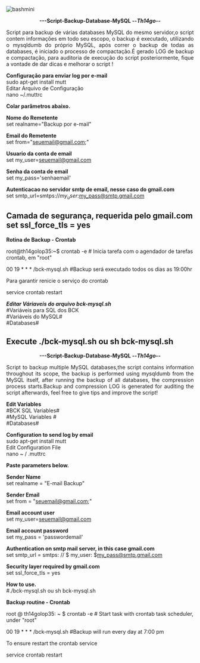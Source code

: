 ![bashmini](https://user-images.githubusercontent.com/12428027/37692278-5515c1cc-2c96-11e8-9542-b4502ff6a310.png)
<p align="center"><b>---Script-Backup-Database-MySQL --<i>Th14go--</b></center> </i>

<p align="justify">Script para backup de várias databases MySQL do mesmo servidor,o script contem informações em todo seu escopo,
o backup é executado, utilizando o mysqldumb do próprio MySQL, após correr o backup de todas as
databases, é iniciado o processo de compactação.É gerado LOG de backup e compactação, para auditoria
de execução do script posteriormente, fique a vontade de dar dicas e melhorar o script !</p>

<b>Configuração para enviar log por e-mail</b></br>
sudo apt-get install mutt </br>
Editar Arquivo de Configuração</br>
nano ~/.muttrc

<b>Colar parâmetros abaixo.</b></br>

<b>Nome do Remetente</b></br>
set realname="Backup por e-mail"

<b>Email do Remetente</b></br>
set from="seuemail@gmail.com;"

<b>Usuario da conta de email</b></br>
set my_user=seuemail@gmail.com

<b>Senha da conta de email</b></br>
set my_pass='senhaemail'

<b>Autenticacao no servidor smtp de email, nesse caso do gmail.com</b></br>
set smtp_url=smtps://$my_user:$my_pass@smtp.gmail.com

<b>Camada de segurança, requerida pelo gmail.com</b></br>
set ssl_force_tls = yes
-----------------------------------------------------------------------------------------------------------------------------
<b>Rotina de Backup - Crontab<br></b>

root@th14golop35:~$  crontab -e   # Inicia tarefa com o agendador de tarefas crontab, em "root"<br>

00 19 * * * /bck-mysql.sh #Backup será executado todos os dias as 19:00hr<br>

Para garantir renicie o serviço do crontab<br>

service crontab restart<br>

<b><i>Editar Váriaveis do arquivo bck-mysql.sh</b></i><br>
#Variáveis para SQL dos BCK<br>
#Variáveis do MySQL#<br>
#Databases#<br>

Execute
./bck-mysql.sh  ou sh bck-mysql.sh
---------------------------------------------------------------------------------------------------------------------------------
<p align="center"><b>---Script-Backup-Database-MySQL --<i>Th14go--</b></center> </i>

<p align="justify">Script to backup multiple MySQL databases,the script contains information throughout its scope,
the backup is performed using mysqldumb from the MySQL itself, after running the backup of all
databases, the compression process starts.Backup and compression LOG is generated for auditing
the script afterwards, feel free to give tips and improve the script!</p>

<b>Edit Variables</br></b>
#BCK SQL Variables#</br>
#MySQL Variables #</br>
#Databases#</br>



<b>Configuration to send log by email </b></br>
sudo apt-get install mutt </br>
Edit Configuration File </br>
nano ~ / .muttrc

<b> Paste parameters below. </b> </br>

<b> Sender Name </b> </br>
set realname = "E-mail Backup"

<b> Sender Email </b> </br>
set from = "seuemail@gmail.com;"

<b> Email account user </b> </br>
set my_user=seuemail@gmail.com

<b> Email account password </b> </br>
set my_pass = 'passwordemail'

<b> Authentication on smtp mail server, in this case gmail.com </b> </br>
set smtp_url = smtps: // $ my_user: $my_pass@smtp.gmail.com

<b> Security layer required by gmail.com </b> </br>
set ssl_force_tls = yes

<b>How to use.</br></b>
#./bck-mysql.sh  ou  sh bck-mysql.sh

<b>Backup routine - Crontab<br></b>

root @ th14golop35: ~ $ crontab -e # Start task with crontab task scheduler, under "root"

00 19 * * * /bck-mysql.sh #Backup will run every day at 7:00 pm

To ensure restart the crontab service

service crontab restart


